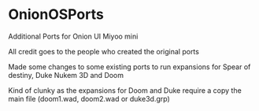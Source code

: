 # OnionOSPorts
Additional Ports for Onion UI Miyoo mini

All credit goes to the people who created the original ports

Made some changes to some existing ports to run expansions for Spear of destiny, Duke Nukem 3D and Doom

Kind of clunky as the expansions for Doom and Duke require a copy the main file (doom1.wad, doom2.wad or duke3d.grp)
